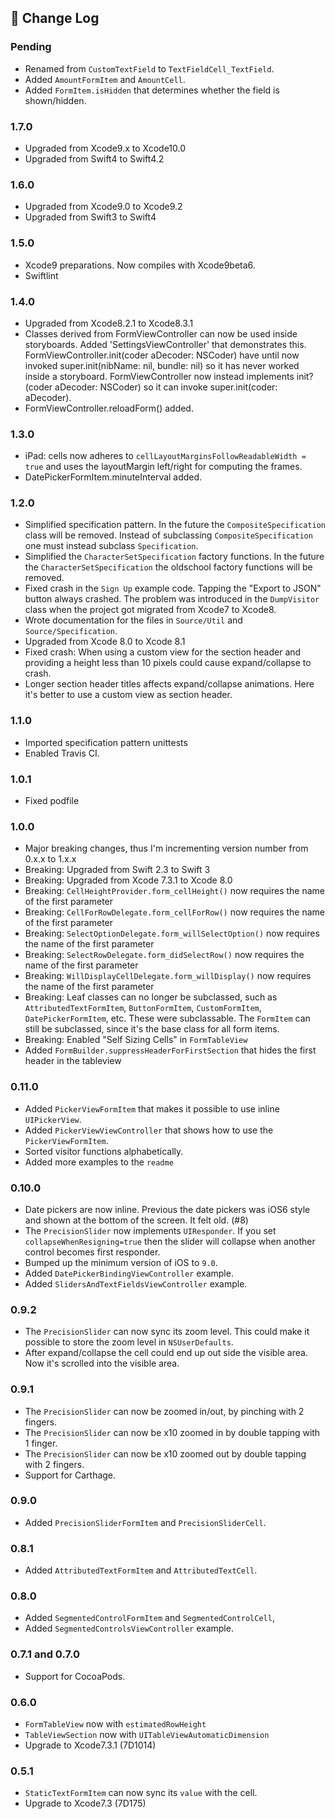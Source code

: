 ## 📄 Change Log

### Pending

 * Renamed from `CustomTextField` to `TextFieldCell_TextField`.
 * Added `AmountFormItem` and `AmountCell`.
 * Added `FormItem.isHidden` that determines whether the field is shown/hidden.
 
### 1.7.0

 * Upgraded from Xcode9.x to Xcode10.0
 * Upgraded from Swift4 to Swift4.2

### 1.6.0

 * Upgraded from Xcode9.0 to Xcode9.2
 * Upgraded from Swift3 to Swift4

### 1.5.0

 * Xcode9 preparations. Now compiles with Xcode9beta6.
 * Swiftlint

### 1.4.0

 * Upgraded from Xcode8.2.1 to Xcode8.3.1
 * Classes derived from FormViewController can now be used inside storyboards. Added 'SettingsViewController' that demonstrates this.
   FormViewController.init(coder aDecoder: NSCoder) have until now invoked super.init(nibName: nil, bundle: nil) so it has never worked inside a storyboard.
   FormViewController now instead implements init?(coder aDecoder: NSCoder) so it can invoke super.init(coder: aDecoder).
 * FormViewController.reloadForm() added.

### 1.3.0

 * iPad: cells now adheres to `cellLayoutMarginsFollowReadableWidth = true` and uses the layoutMargin left/right for computing the frames.
 * DatePickerFormItem.minuteInterval added.

### 1.2.0

 * Simplified specification pattern. In the future the `CompositeSpecification` class will be removed. Instead of subclassing `CompositeSpecification` one must instead subclass `Specification`.
 * Simplified the `CharacterSetSpecification` factory functions. In the future the `CharacterSetSpecification` the oldschool factory functions will be removed.
 * Fixed crash in the `Sign Up` example code. Tapping the "Export to JSON" button always crashed. The problem was introduced in the `DumpVisitor` class when the project got migrated from Xcode7 to Xcode8.
 * Wrote documentation for the files in `Source/Util` and `Source/Specification`. 
 * Upgraded from Xcode 8.0 to Xcode 8.1
 * Fixed crash: When using a custom view for the section header and providing a height less than 10 pixels could cause expand/collapse to crash.  
 * Longer section header titles affects expand/collapse animations. Here it's better to use a custom view as section header.

### 1.1.0

 * Imported specification pattern unittests
 * Enabled Travis CI.

### 1.0.1

 * Fixed podfile

### 1.0.0

 * Major breaking changes, thus I'm incrementing version number from 0.x.x to 1.x.x
 * Breaking: Upgraded from Swift 2.3 to Swift 3
 * Breaking: Upgraded from Xcode 7.3.1 to Xcode 8.0
 * Breaking: `CellHeightProvider.form_cellHeight()` now requires the name of the first parameter
 * Breaking: `CellForRowDelegate.form_cellForRow()` now requires the name of the first parameter
 * Breaking: `SelectOptionDelegate.form_willSelectOption()` now requires the name of the first parameter
 * Breaking: `SelectRowDelegate.form_didSelectRow()` now requires the name of the first parameter
 * Breaking: `WillDisplayCellDelegate.form_willDisplay()` now requires the name of the first parameter
 * Breaking: Leaf classes can no longer be subclassed, such as `AttributedTextFormItem`, `ButtonFormItem`, `CustomFormItem`, `DatePickerFormItem`, etc. These were subclassable. The `FormItem` can still be subclassed, since it's the base class for all form items.
 * Breaking: Enabled "Self Sizing Cells" in `FormTableView`
 * Added `FormBuilder.suppressHeaderForFirstSection` that hides the first header in the tableview

### 0.11.0

 * Added `PickerViewFormItem` that makes it possible to use inline `UIPickerView`.
 * Added `PickerViewViewController` that shows how to use the `PickerViewFormItem`.
 * Sorted visitor functions alphabetically.
 * Added more examples to the `readme`

### 0.10.0

 * Date pickers are now inline. Previous the date pickers was iOS6 style and shown at the bottom of the screen. It felt old. (#8)
 * The `PrecisionSlider` now implements `UIResponder`. If you set `collapseWhenResigning=true` then the slider will collapse when another control becomes first responder. 
 * Bumped up the minimum version of iOS to `9.0`.
 * Added `DatePickerBindingViewController` example.
 * Added `SlidersAndTextFieldsViewController` example.

### 0.9.2

 * The `PrecisionSlider` can now sync its zoom level. This could make it possible to store the zoom level in `NSUserDefaults`.
 * After expand/collapse the cell could end up out side the visible area. Now it's scrolled into the visible area.
 
### 0.9.1

 * The `PrecisionSlider` can now be zoomed in/out, by pinching with 2 fingers.
 * The `PrecisionSlider` can now be x10 zoomed in by double tapping with 1 finger.
 * The `PrecisionSlider` can now be x10 zoomed out by double tapping with 2 fingers.
 * Support for Carthage.

### 0.9.0

 * Added `PrecisionSliderFormItem` and `PrecisionSliderCell`.
 
### 0.8.1

 * Added `AttributedTextFormItem` and `AttributedTextCell`.
 
### 0.8.0

 * Added `SegmentedControlFormItem` and `SegmentedControlCell`, 
 * Added `SegmentedControlsViewController` example.
 
### 0.7.1 and 0.7.0

 * Support for CocoaPods.

### 0.6.0

 * `FormTableView` now with `estimatedRowHeight`
 * `TableViewSection` now with `UITableViewAutomaticDimension`
 * Upgrade to Xcode7.3.1 (7D1014)
 
### 0.5.1

 * `StaticTextFormItem` can now sync its `value` with the cell.
 * Upgrade to Xcode7.3 (7D175)

